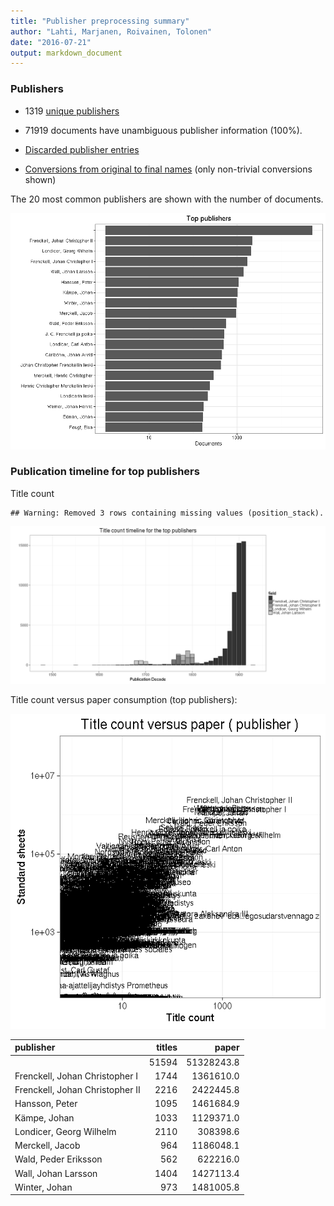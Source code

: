 ```yaml
---
title: "Publisher preprocessing summary"
author: "Lahti, Marjanen, Roivainen, Tolonen"
date: "2016-07-21"
output: markdown_document
---
```



### Publishers

 * 1319 [unique publishers](output.tables/publisher_accepted.csv)

 * 71919 documents have unambiguous publisher information (100%). 

 * [Discarded publisher entries](output.tables/publisher_discarded.csv)

 * [Conversions from original to final names](output.tables/publisher_conversion_nontrivial.csv) (only non-trivial conversions shown)


The 20 most common publishers are shown with the number of documents. 

![plot of chunk summarypublisher2](figure/summarypublisher2-1.png)

### Publication timeline for top publishers

Title count


```
## Warning: Removed 3 rows containing missing values (position_stack).
```

![plot of chunk summaryTop10pubtimeline](figure/summaryTop10pubtimeline-1.png)



Title count versus paper consumption (top publishers):

![plot of chunk publishertitlespapers](figure/publishertitlespapers-1.png)

|publisher                       | titles|      paper|
|:-------------------------------|------:|----------:|
|                                |  51594| 51328243.8|
|Frenckell, Johan Christopher I  |   1744|  1361610.0|
|Frenckell, Johan Christopher II |   2216|  2422445.8|
|Hansson, Peter                  |   1095|  1461684.9|
|Kämpe, Johan                    |   1033|  1129371.0|
|Londicer, Georg Wilhelm         |   2110|   308398.6|
|Merckell, Jacob                 |    964|  1186048.1|
|Wald, Peder Eriksson            |    562|   622216.0|
|Wall, Johan Larsson             |   1404|  1427113.4|
|Winter, Johan                   |    973|  1481005.8|


